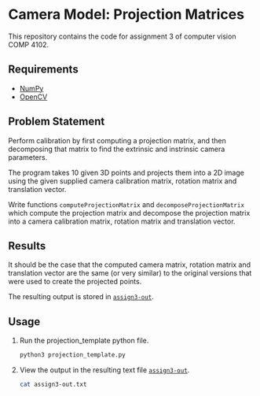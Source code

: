 # Camera Model: Projection Matrices
This repository contains the code for assignment 3 of computer vision COMP 4102.
## Requirements
- [NumPy](https://numpy.org/install/)
- [OpenCV](https://pypi.org/project/opencv-python/)
## Problem Statement
Perform calibration by first computing a projection matrix, and then decomposing that matrix to find the extrinsic and instrinsic camera parameters. 

The program takes 10 given 3D points and projects them into a 2D image using the given supplied camera calibration matrix, rotation matrix and translation vector.

Write functions `computeProjectionMatrix` and `decomposeProjectionMatrix` which compute the projection matrix and decompose the projection matrix into a camera calibration matrix, rotation matrix and translation vector. 
## Results
It should be the case that the computed camera matrix, rotation matrix and translation vector are the same (or very similar) to the original versions that were used to create the projected points.

The resulting output is stored in [`assign3-out`](/assignment3/assign3-out.txt).

## Usage
1. Run the projection_template python file.
    ```python
    python3 projection_template.py
    ```
2. View the output in the resulting text file [`assign3-out`](/assignment3/assign3-out.txt).
    ```bash
    cat assign3-out.txt
    ```